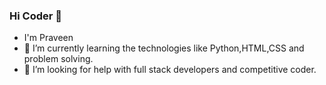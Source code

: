 ### Hi Coder 👋


- I'm Praveen
- 🌱 I’m currently learning the technologies like Python,HTML,CSS and problem solving.
- 🤔 I’m looking for help with full stack developers and competitive coder.

